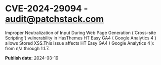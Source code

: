 # CVE-2024-29094 - audit@patchstack.com

Improper Neutralization of Input During Web Page Generation ('Cross-site Scripting') vulnerability in HasThemes HT Easy GA4 ( Google Analytics 4 ) allows Stored XSS.This issue affects HT Easy GA4 ( Google Analytics 4 ): from n/a through 1.1.7.



**Publish date:** 2024-03-19
